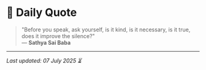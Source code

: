 # 📜 Daily Quote

> "Before you speak, ask yourself, is it kind, is it necessary, is it true, does it improve the silence?"  
> — **Sathya Sai Baba**

---

_Last updated: 07 July 2025 ⏳_
